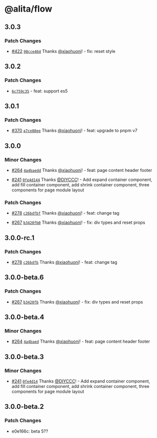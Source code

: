 # @alita/flow

## 3.0.3

### Patch Changes

- [#422](https://github.com/alitajs/alita/pull/422) [`98cce464`](https://github.com/alitajs/alita/commit/98cce4641636f96f6f424c8c5322ef77ae03e54a) Thanks [@xiaohuoni](https://github.com/xiaohuoni)! - fix: reset style

## 3.0.2

### Patch Changes

- [`6c759c35`](https://github.com/alitajs/alita/commit/6c759c3557d3c96325f84dd17ab554bbd2169ed9) - feat: support es5

## 3.0.1

### Patch Changes

- [#370](https://github.com/alitajs/alita/pull/370) [`a7ce88ee`](https://github.com/alitajs/alita/commit/a7ce88eed9187578aeca7146e16ae116e51ef418) Thanks [@xiaohuoni](https://github.com/xiaohuoni)! - feat: upgrade to pnpm v7

## 3.0.0

### Minor Changes

- [#264](https://github.com/alitajs/alita/pull/264) [`4a4baedd`](https://github.com/alitajs/alita/commit/4a4baedd5ce7ebfc5416bbc95b09f794370113e0) Thanks [@xiaohuoni](https://github.com/xiaohuoni)! - feat: page content header footer

* [#241](https://github.com/alitajs/alita/pull/241) [`0fe4d144`](https://github.com/alitajs/alita/commit/0fe4d144479ec190c5ca70c48d5a80f5c30dea46) Thanks [@DIYCCC](https://github.com/DIYCCC)! - Add expand container component, add fill container component, add shrink container component, three components for page module layout

### Patch Changes

- [#278](https://github.com/alitajs/alita/pull/278) [`c26bdfbf`](https://github.com/alitajs/alita/commit/c26bdfbf3c258734f18315c6c9554b5f106d585a) Thanks [@xiaohuoni](https://github.com/xiaohuoni)! - feat: change tag

* [#267](https://github.com/alitajs/alita/pull/267) [`b3420fb0`](https://github.com/alitajs/alita/commit/b3420fb0022148de14203238ed6f3084a823d49b) Thanks [@xiaohuoni](https://github.com/xiaohuoni)! - fix: div types and reset props

## 3.0.0-rc.1

### Patch Changes

- [#278](https://github.com/alitajs/alita/pull/278) [`c26bdfb`](https://github.com/alitajs/alita/commit/c26bdfbf3c258734f18315c6c9554b5f106d585a) Thanks [@xiaohuoni](https://github.com/xiaohuoni)! - feat: change tag

## 3.0.0-beta.6

### Patch Changes

- [#267](https://github.com/alitajs/alita/pull/267) [`b3420fb`](https://github.com/alitajs/alita/commit/b3420fb0022148de14203238ed6f3084a823d49b) Thanks [@xiaohuoni](https://github.com/xiaohuoni)! - fix: div types and reset props

## 3.0.0-beta.4

### Minor Changes

- [#264](https://github.com/alitajs/alita/pull/264) [`4a4baed`](https://github.com/alitajs/alita/commit/4a4baedd5ce7ebfc5416bbc95b09f794370113e0) Thanks [@xiaohuoni](https://github.com/xiaohuoni)! - feat: page content header footer

## 3.0.0-beta.3

### Minor Changes

- [#241](https://github.com/alitajs/alita/pull/241) [`0fe4d14`](https://github.com/alitajs/alita/commit/0fe4d144479ec190c5ca70c48d5a80f5c30dea46) Thanks [@DIYCCC](https://github.com/DIYCCC)! - Add expand container component, add fill container component, add shrink container component, three components for page module layout

## 3.0.0-beta.2

### Patch Changes

- e0e166c: beta 5??
